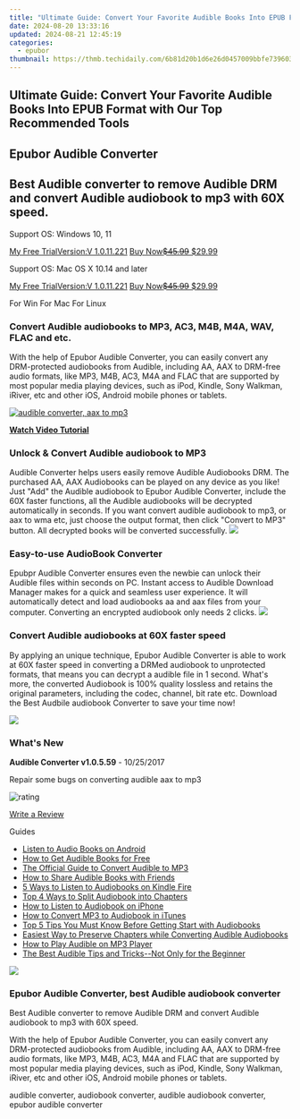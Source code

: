 ```yaml
---
title: "Ultimate Guide: Convert Your Favorite Audible Books Into EPUB Format with Our Top Recommended Tools"
date: 2024-08-20 13:33:16
updated: 2024-08-21 12:45:19
categories:
  - epubor
thumbnail: https://thmb.techidaily.com/6b81d20b1d6e26d0457009bbfe739603019d02e6b0e9205be931fb19bdb3ed9f.jpg
---
```


## Ultimate Guide: Convert Your Favorite Audible Books Into EPUB Format with Our Top Recommended Tools

## Epubor Audible Converter

## Best Audible converter to remove Audible DRM and convert Audible audiobook to mp3 with 60X speed.

Support OS: Windows 10, 11

[My Free TrialVersion:V 1.0.11.221](https://tools.techidaily.com/epubor/audible-converter/) [Buy Now~~$45.99~~ $29.99](https://tools.techidaily.com/epubor/audible-converter/)

Support OS: Mac OS X 10.14 and later

[My Free TrialVersion:V 1.0.11.221](https://tools.techidaily.com/epubor/audible-converter/) [Buy Now~~$45.99~~ $29.99](https://tools.techidaily.com/epubor/audible-converter/)

For Win For Mac For Linux 



### Convert Audible audiobooks to MP3, AC3, M4B, M4A, WAV, FLAC and etc.

With the help of Epubor Audible Converter, you can easily convert any DRM-protected audiobooks from Audible, including AA, AAX to DRM-free audio formats, like MP3, M4B, AC3, M4A and FLAC that are supported by most popular media playing devices, such as iPod, Kindle, Sony Walkman, iRiver, etc and other iOS, Android mobile phones or tablets.

[![](http://www.epubor.com/images/audible.htmlscreen1.png "audible converter, aax to mp3")](https://www.youtube.com/watch?v=umikjQG3TS8)

[**Watch Video Tutorial**](https://www.youtube.com/watch?v=umikjQG3TS8)



###  Unlock & Convert Audible audiobook to MP3

Audible Converter helps users easily remove Audible Audiobooks DRM. The purchased AA, AAX Audiobooks can be played on any device as you like! Just "Add" the Audible audiobook to Epubor Audible Converter, include the 60X faster functions, all the Audible audiobooks will be decrypted automatically in seconds. If you want convert audible audiobook to mp3, or aax to wma etc, just choose the output format, then click "Convert to MP3" button. All decrypted books will be converted successfully. ![](http://www.epubor.com/images/audible-to-mp3.png) 



### Easy-to-use AudioBook Converter

Epubpr Audible Converter ensures even the newbie can unlock their Audible files within seconds on PC. Instant access to Audible Download Manager makes for a quick and seamless user experience. It will automatically detect and load audiobooks aa and aax files from your computer. Converting an encrypted audiobook only needs 2 clicks. ![](http://www.epubor.com/images/kindle-drm-feature3.png) 



### Convert Audible audiobooks at 60X faster speed

By applying an unique technique, Epubor Audible Converter is able to work at 60X faster speed in converting a DRMed audiobook to unprotected formats, that means you can decrypt a audible file in 1 second. What's more, the converted Audiobook is 100% quality lossless and retains the original parameters, including the codec, channel, bit rate etc. Download the Best Audbile audiobook Converter to save your time now!

![](http://www.epubor.com/images/fast-conversion.png)



### What's New

**Audible Converter v1.0.5.59** \- 10/25/2017

Repair some bugs on converting audible aax to mp3

![rating](http://www.epubor.com/images/star.png)

[Write a Review](https://tools.techidaily.com/epubor/audible-converter/)

Guides 

* [Listen to Audio Books on Android](https://tools.techidaily.com/epubor/products/)
* [How to Get Audible Books for Free](https://tools.techidaily.com/epubor/products/)
* [The Official Guide to Convert Audible to MP3](https://tools.techidaily.com/epubor/products/)
* [How to Share Audible Books with Friends](https://tools.techidaily.com/epubor/products/)
* [5 Ways to Listen to Audiobooks on Kindle Fire](https://tools.techidaily.com/epubor/products/)
* [Top 4 Ways to Split Audiobook into Chapters](https://tools.techidaily.com/epubor/products/)
* [How to Listen to Audiobook on iPhone](https://tools.techidaily.com/epubor/products/)
* [How to Convert MP3 to Audiobook in iTunes](https://tools.techidaily.com/epubor/products/)
* [Top 5 Tips You Must Know Before Getting Start with Audiobooks](https://tools.techidaily.com/epubor/products/)
* [Easiest Way to Preserve Chapters while Converting Audible Audiobooks](https://tools.techidaily.com/epubor/products/)
* [How to Play Audible on MP3 Player](https://tools.techidaily.com/epubor/products/)
* [The Best Audible Tips and Tricks--Not Only for the Beginner](https://tools.techidaily.com/epubor/products/)

![](http://www.epubor.com/images/product-guide2.jpg) 



### Epubor Audible Converter, best Audible audiobook converter

Best Audible converter to remove Audible DRM and convert Audible audiobook to mp3 with 60X speed.

With the help of Epubor Audible Converter, you can easily convert any DRM-protected audiobooks from Audible, including AA, AAX to DRM-free audio formats, like MP3, M4B, AC3, M4A and FLAC that are supported by most popular media playing devices, such as iPod, Kindle, Sony Walkman, iRiver, etc and other iOS, Android mobile phones or tablets.

audible converter, audiobook converter, audible audiobook converter, epubor audible converter

<ins class="adsbygoogle"
     style="display:block"
     data-ad-format="autorelaxed"
     data-ad-client="ca-pub-7571918770474297"
     data-ad-slot="1223367746"></ins>



<ins class="adsbygoogle"
     style="display:block"
     data-ad-client="ca-pub-7571918770474297"
     data-ad-slot="8358498916"
     data-ad-format="auto"
     data-full-width-responsive="true"></ins>
